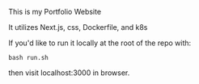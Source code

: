 This is my Portfolio Website

It utilizes Next.js, css, Dockerfile, and k8s

If you'd like to run it locally at the root of the repo with:

```
bash run.sh
```

then visit localhost:3000 in browser.
